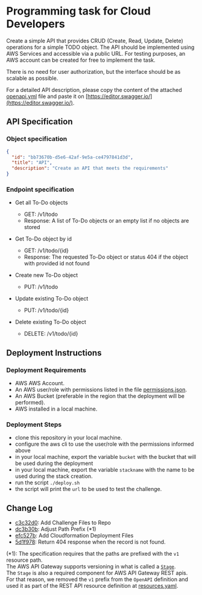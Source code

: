 # Programming task for Cloud Developers

Create a simple API that provides CRUD (Create, Read, Update, Delete) operations for a simple TODO object. The API should be implemented
using AWS Services and accessible via a public URL. For testing purposes, an AWS account can be created for free to implement the task.

There is no need for user authorization, but the interface should be as scalable as possible.

For a detailed API description, please copy the content of the attached [openapi.yml](./openapi.yml) file and paste it on [https://editor.swagger.io/](https://editor.swagger.io/).

## API Specification

### Object specification

```json
{
  "id": "bb73670b-d5e6-42af-9e5a-ce4797841d3d",
  "title": "API",
  "description": "Create an API that meets the requirements"
}
```

### Endpoint specification

- Get all To-Do objects

  - GET: /v1/todo
  - Response: A list of To-Do objects or an empty list if no objects are stored

- Get To-Do object by id

  - GET: /v1/todo/{id}
  - Response: The requested To-Do object or status 404 if the object with provided id not found

- Create new To-Do object

  - PUT: /v1/todo

- Update existing To-Do object

  - PUT: /v1/todo/{id}

- Delete existing To-Do object
  - DELETE: /v1/todo/{id}

## Deployment Instructions

### Deployment Requirements

- AWS AWS Account.
- An AWS user/role with permissions listed in the file [permissions.json](./permissions.json).
- An AWS Bucket (preferable in the region that the deployment will be performed).
- AWS installed in a local machine.

### Deployment Steps

- clone this repository in your local machine.
- configure the aws cli to use the user/role with the permissions informed above
- in your local machine, export the variable `bucket` with the bucket that will be used during the deployment
- in your local machine, export the variable `stackname` with the name to be used during the stack creation.
- run the script `./deploy.sh`
- the script will print the `url` to be used to test the challenge.

## Change Log

- [c3c32d0](https://github.com/grstavares/SDA/commit/c3c32d02eda4f5fdaf7476ba560a83356d2aa29a): Add Challenge Files to Repo
- [dc3b30b](https://github.com/grstavares/SDA/commit/dc3b30b927dc9dcab6e8428a3708877e877966ae): Adjust Path Prefix (\*1)
- [efc527b](https://github.com/grstavares/SDA/commit/efc527bf7d3962ab4d442c650a46d544f75c25f8): Add Cloudformation Deployment Files
- [5d1f978](5d1f9786181ff9878179f69d95f0f5db67b48bad): Return 404 response when the record is not found.

(\*1): The specification requires that the paths are prefixed with the `v1` resource path.  
The AWS API Gateway supports versioning in what is called a [`Stage`](https://docs.aws.amazon.com/apigateway/latest/developerguide/set-up-stages.html).  
The `Stage` is also a required component for AWS API Gateway REST apis.  
For that reason, we removed the `v1` prefix from the `OpenAPI` definition and used it as part of the REST API resource definition at [resources.yaml](https://github.com/grstavares/SDA/blob/d6c7e2784f12fd40706d0282c1c81c27d58db033/resources.yaml#L52).
